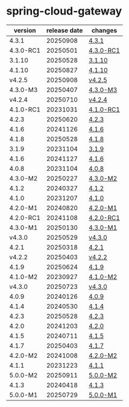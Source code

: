 # spring-cloud-gateway	


|version|release date|changes|
|---|---|---|
|4.3.1|20250908|[4.3.1](./4.3.1-20250908.md)|
|4.3.0-RC1|20250501|[4.3.0-RC1](./4.3.0-RC1-20250501.md)|
|3.1.10|20250528|[3.1.10](./3.1.10-20250528.md)|
|4.1.10|20250827|[4.1.10](./4.1.10-20250827.md)|
|v4.2.5|20250908|[v4.2.5](./v4.2.5-20250908.md)|
|4.3.0-M3|20250407|[4.3.0-M3](./4.3.0-M3-20250407.md)|
|v4.2.4|20250710|[v4.2.4](./v4.2.4-20250710.md)|
|4.1.0-RC1|20231031|[4.1.0-RC1](./4.1.0-RC1-20231031.md)|
|4.2.3|20250620|[4.2.3](./4.2.3-20250620.md)|
|4.1.6|20241126|[4.1.6](./4.1.6-20241126.md)|
|4.1.8|20250528|[4.1.8](./4.1.8-20250528.md)|
|3.1.9|20231104|[3.1.9](./3.1.9-20231104.md)|
|4.1.6|20241127|[4.1.6](./4.1.6-20241127.md)|
|4.0.8|20231104|[4.0.8](./4.0.8-20231104.md)|
|4.3.0-M2|20250227|[4.3.0-M2](./4.3.0-M2-20250227.md)|
|4.1.2|20240327|[4.1.2](./4.1.2-20240327.md)|
|4.1.0|20231207|[4.1.0](./4.1.0-20231207.md)|
|4.2.0-M1|20240820|[4.2.0-M1](./4.2.0-M1-20240820.md)|
|4.2.0-RC1|20241108|[4.2.0-RC1](./4.2.0-RC1-20241108.md)|
|4.3.0-M1|20250130|[4.3.0-M1](./4.3.0-M1-20250130.md)|
|v4.3.0|20250529|[v4.3.0](./v4.3.0-20250529.md)|
|4.2.1|20250318|[4.2.1](./4.2.1-20250318.md)|
|v4.2.2|20250403|[v4.2.2](./v4.2.2-20250403.md)|
|4.1.9|20250624|[4.1.9](./4.1.9-20250624.md)|
|4.1.0-M2|20230927|[4.1.0-M2](./4.1.0-M2-20230927.md)|
|v4.3.0|20250723|[v4.3.0](./v4.3.0-20250723.md)|
|4.0.9|20240126|[4.0.9](./4.0.9-20240126.md)|
|4.1.4|20240530|[4.1.4](./4.1.4-20240530.md)|
|4.2.3|20250528|[4.2.3](./4.2.3-20250528.md)|
|4.2.0|20241203|[4.2.0](./4.2.0-20241203.md)|
|4.1.5|20240711|[4.1.5](./4.1.5-20240711.md)|
|4.1.7|20250403|[4.1.7](./4.1.7-20250403.md)|
|4.2.0-M2|20241008|[4.2.0-M2](./4.2.0-M2-20241008.md)|
|4.1.1|20231223|[4.1.1](./4.1.1-20231223.md)|
|5.0.0-M2|20250911|[5.0.0-M2](./5.0.0-M2-20250911.md)|
|4.1.3|20240418|[4.1.3](./4.1.3-20240418.md)|
|5.0.0-M1|20250729|[5.0.0-M1](./5.0.0-M1-20250729.md)|

